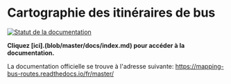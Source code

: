 # Cartographie des itinéraires de bus

[![Statut de la documentation](https://readthedocs.org/projects/mapping-documentation-french/badge/?version=master)](https://mapping-bus-routes.readthedocs.io/fr/master/?badge=master)

**Cliquez [ici].(blob/master/docs/index.md) pour accéder à la documentation.**

La documentation officielle se trouve à l'adresse suivante: https://mapping-bus-routes.readthedocs.io/fr/master/
